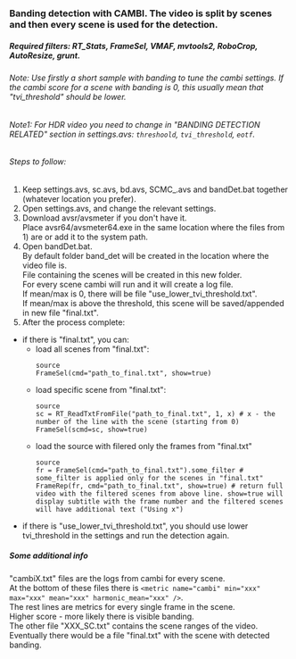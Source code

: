 ### Banding detection with CAMBI. The video is split by scenes and then every scene is used for the detection.

##### Required filters: RT_Stats, FrameSel, VMAF, mvtools2, RoboCrop, AutoResize, grunt.

###### Note: Use firstly a short sample with banding to tune the cambi settings. If the cambi score for a scene with banding is 0, this usually mean that "tvi_threshold" should be lower.

###### Note1: For HDR video you need to change in "BANDING DETECTION RELATED" section in settings.avs: `threshoold`, `tvi_threshold`, `eotf`.

###### Steps to follow:

1. Keep settings.avs, sc.avs, bd.avs, SCMC_.avs and bandDet.bat together (whatever location you prefer).
2. Open settings.avs, and change the relevant settings.
3. Download avsr/avsmeter if you don't have it.\
Place avsr64/avsmeter64.exe in the same location where the files from 1) are or add it to the system path.
4. Open bandDet.bat.\
By default folder band_det will be created in the location where the video file is.\
File containing the scenes will be created in this new folder.\
For every scene cambi will run and it will create a log file.\
If mean/max is 0, there will be file "use_lower_tvi_threshold.txt".\
If mean/max is above the threshold, this scene will be saved/appended in new file "final.txt".
5. After the process complete:

- if there is "final.txt", you can:
    - load all scenes from "final.txt":
        ```
        source
        FrameSel(cmd="path_to_final.txt", show=true)
        ```
    - load specific scene from "final.txt":
        ```
        source
        sc = RT_ReadTxtFromFile("path_to_final.txt", 1, x) # x - the number of the line with the scene (starting from 0)
        FrameSel(scmd=sc, show=true)
        ```
    - load the source with filered only the frames from "final.txt"
        ```
        source
        fr = FrameSel(cmd="path_to_final.txt").some_filter # some_filter is applied only for the scenes in "final.txt"
        FrameRep(fr, cmd="path_to_final.txt", show=true) # return full video with the filtered scenes from above line. show=true will display subtitle with the frame number and the filtered scenes will have additional text ("Using x")
        ```
- if there is "use_lower_tvi_threshold.txt", you should use lower tvi_threshold in the settings and run the detection again.

##### Some additional info

"cambiX.txt" files are the logs from cambi for every scene.\
At the bottom of these files there is `<metric name="cambi" min="xxx" max="xxx" mean="xxx" harmonic_mean="xxx" />`.\
The rest lines are metrics for every single frame in the scene.\
Higher score - more likely there is visible banding.\
The other file "XXX_SC.txt" contains the scene ranges of the video.\
Eventually there would be a file "final.txt" with the scene with detected banding.
